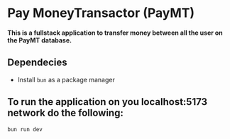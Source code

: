 # Pay MoneyTransactor (PayMT)
**This is a fullstack application to transfer money between all the user on the PayMT database.**

## Dependecies
* Install `bun` as a package manager

## To run the application on you localhost:5173 network do the following:
```
bun run dev
```


